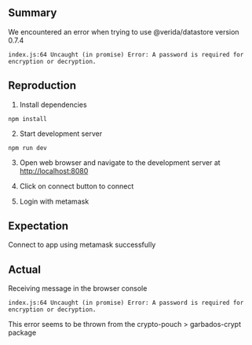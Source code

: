 ## Summary
We encountered an error when trying to use @verida/datastore version 0.7.4

```
index.js:64 Uncaught (in promise) Error: A password is required for encryption or decryption.
```

## Reproduction

1. Install dependencies
```
npm install
```

2. Start development server
```
npm run dev
```

3. Open web browser and navigate to the development server at [http://localhost:8080](http://localhost:8080)

4. Click on connect button to connect

5. Login with metamask

## Expectation

Connect to app using metamask successfully


## Actual

Receiving message in the browser console
```
index.js:64 Uncaught (in promise) Error: A password is required for encryption or decryption.
```

This error seems to be thrown from the crypto-pouch > garbados-crypt package
